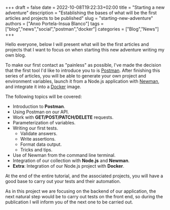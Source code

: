 +++ 
draft = false
date = 2022-10-08T19:22:33+02:00
title = "Starting a new adventure"
description = "Establishing the bases of what will be the first articles and projects to be published"
slug = "starting-new-adventure"
authors = ["Anxo Portela-Insua Blanco"]
tags = ["blog","news","social","postman","docker"]
categories = ["Blog","News"]
+++

Hello everyone, below I will present what will be the first articles and projects that I want to focus on when starting this new adventure writing my own blog.

To make our first contact as "painless" as possible, I've made the decision that the first tool I'd like to introduce you to is [Postman](https://www.postman.com/). After finishing this series of articles, you will be able to generate your own project and environment variables, launch it from a Node.js application with [Newman](https://www.npmjs.com/package/newman), and integrate it into a [Docker](https://www.docker.com/) image.

The following topics will be covered:
  - Introduction to **Postman**.
  - Using Postman on our API.
  - Work with **GET/POST/PATCH/DELETE** requests.
  - Parameterization of variables.
  - Writing our first tests.
    - Validate answers.
    - Write assertions.
    - Format data output.
    - Tricks and tips.
  - Use of Newman from the command line terminal.
  - Integration of our collection with **Node.js** and **Newman**.
  - **Extra**: Integration of our Node.js project with **Docker**.

At the end of the entire tutorial, and the associated projects, you will have a good base to carry out your tests and their automation.

As in this project we are focusing on the backend of our application, the next natural step would be to carry out tests on the front end, so during the publication I will inform you of the next one to be carried out.